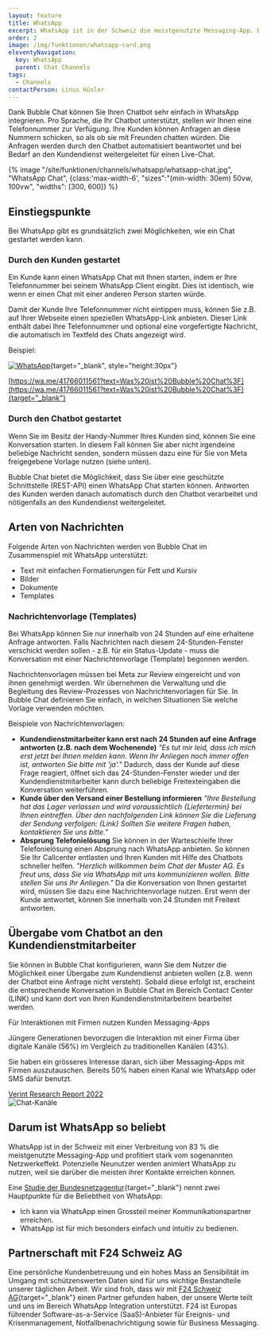 ```yaml
---
layout: feature
title: WhatsApp
excerpt: WhatsApp ist in der Schweiz die meistgenutzte Messaging-App. Dieser Kanal eignet sich daher bestens, um mit Ihren Kunden in Kontakt zu bleiben.
order: 2
image: /img/funktionen/whatsapp-card.png
eleventyNavigation:
  key: WhatsApp
  parent: Chat Channels
tags:
  - Channels
contactPerson: Linus Hüsler
---
```


Dank Bubble Chat können Sie Ihren Chatbot sehr einfach in WhatsApp integrieren. Pro Sprache, die Ihr Chatbot unterstützt, stellen wir Ihnen eine Telefonnummer zur Verfügung. Ihre Kunden können Anfragen an diese Nummern schicken, so als ob sie mit Freunden chatten würden. Die Anfragen werden durch den Chatbot automatisiert beantwortet und bei Bedarf an den Kundendienst weitergeleitet für einen Live-Chat.

{% image "/site/funktionen/channels/whatsapp/whatsapp-chat.jpg", "WhatsApp Chat", {class:'max-width-6', "sizes":"(min-width: 30em) 50vw, 100vw", "widths": [300, 600]} %}

## Einstiegspunkte

Bei WhatsApp gibt es grundsätzlich zwei Möglichkeiten, wie ein Chat gestartet werden kann.

### Durch den Kunden gestartet

Ein Kunde kann einen WhatsApp Chat mit Ihnen starten, indem er Ihre Telefonnummer bei seinem WhatsApp Client eingibt. Dies ist identisch, wie wenn er einen Chat mit einer anderen Person starten würde.

Damit der Kunde Ihre Telefonnummer nicht eintippen muss, können Sie z.B. auf Ihrer Webseite einen speziellen WhatsApp-Link anbieten. Dieser Link enthält dabei Ihre Telefonnummer und optional eine vorgefertigte Nachricht, die automatisch im Textfeld des Chats angezeigt wird.

Beispiel:

[![WhatsApp](/img/WhatsAppButtonGreenSmall.png)](https://wa.me/41766011561?text=Was%20ist%20Bubble%20Chat%3F){target="_blank", style="height:30px"}

[https://wa.me/41766011561?text=Was%20ist%20Bubble%20Chat%3F](https://wa.me/41766011561?text=Was%20ist%20Bubble%20Chat%3F){target="_blank"}


### Durch den Chatbot gestartet

Wenn Sie im Besitz der Handy-Nummer Ihres Kunden sind, können Sie eine Konversation starten. In diesem Fall können Sie aber nicht irgendeine beliebige Nachricht senden, sondern müssen dazu eine für Sie von Meta freigegebene Vorlage nutzen (siehe unten). 

Bubble Chat bietet die Möglichkeit, dass Sie über eine geschützte Schnittstelle (REST-API) einen WhatsApp Chat starten können. Antworten des Kunden werden danach automatisch durch den Chatbot verarbeitet und nötigenfalls an den Kundendienst weitergeleitet.

## Arten von Nachrichten

Folgende Arten von Nachrichten werden von Bubble Chat im Zusammenspiel mit WhatsApp unterstützt:

- Text mit einfachen Formatierungen für Fett und Kursiv
- Bilder
- Dokumente
- Templates

### Nachrichtenvorlage (Templates)

Bei WhatsApp können Sie nur innerhalb von 24 Stunden auf eine erhaltene Anfrage antworten. Falls Nachrichten nach diesem 24-Stunden-Fenster verschickt werden sollen - z.B. für ein Status-Update - muss die Konversation mit einer Nachrichtenvorlage (Template) begonnen werden.

Nachrichtenvorlagen müssen bei Meta zur Review eingereicht und von ihnen genehmigt werden. Wir übernehmen die Verwaltung und die Begleitung des Review-Prozesses von Nachrichtenvorlagen für Sie. In Bubble Chat definieren Sie einfach, in welchen Situationen Sie welche Vorlage verwenden möchten.

Beispiele von Nachrichtenvorlagen:

- **Kundendienstmitarbeiter kann erst nach 24 Stunden auf eine Anfrage antworten (z.B. nach dem Wochenende)**
  _"Es tut mir leid, dass ich mich erst jetzt bei Ihnen melden kann. Wenn Ihr Anliegen noch immer offen ist, antworten Sie bitte mit 'ja'."_
  Dadurch, dass der Kunde auf diese Frage reagiert, öffnet sich das 24-Stunden-Fenster wieder und der Kundendienstmitarbeiter kann durch beliebige Freitexteingaben die Konversation weiterführen.
- **Kunde über den Versand einer Bestellung informieren**
  _"Ihre Bestellung hat das Lager verlassen und wird voraussichtlich {Liefertermin} bei Ihnen eintreffen. Über den nachfolgenden Link können Sie die Lieferung der Sendung verfolgen: {Link} Sollten Sie weitere Fragen haben, kontaktieren Sie uns bitte."_
- **Absprung Telefonielösung**
  Sie können in der Warteschleife Ihrer Telefonielösung einen Absprung nach WhatsApp anbieten. So können Sie Ihr Callcenter entlasten und Ihren Kunden mit Hilfe des Chatbots schneller helfen.
  _"Herzlich willkommen beim Chat der Muster AG. Es freut uns, dass Sie via WhatsApp mit uns kommunizieren wollen. Bitte stellen Sie uns Ihr Anliegen."_
  Da die Konversation von Ihnen gestartet wird, müssen Sie dazu eine Nachrichtenvorlage nutzen. Erst wenn der Kunde antwortet, können Sie innerhalb von 24 Stunden mit Freitext antworten.

## Übergabe vom Chatbot an den Kundendienstmitarbeiter

Sie können in Bubble Chat konfigurieren, wann Sie dem Nutzer die Möglichkeit einer Übergabe zum Kundendienst anbieten wollen (z.B. wenn der Chatbot eine Anfrage nicht versteht). Sobald diese erfolgt ist, erscheint die entsprechende Konversation in Bubble Chat im Bereich Contact Center (LINK) und kann dort von Ihren Kundendienstmitarbeitern bearbeitet werden.

<div class="cta">
  <div class="cta-content">
    <div class="cta-title">Für Interaktionen mit Firmen nutzen Kunden Messaging-Apps</div>
    <div class="cta-body">
      <p>Jüngere Generationen bevorzugen die Interaktion mit einer Firma über digitale Kanäle (56%) im Vergleich zu traditionellen Kanälen (43%).</p>
      <p>Sie haben ein grösseres Interesse daran, sich über Messaging-Apps mit Firmen auszutauschen. Bereits 50% haben einen Kanal wie WhatsApp oder SMS dafür benutzt.</p>
    </div>
    <a class="button button-action" href="https://www.verint.com/resources/the-2022-state-of-digital-customer-experience-report/" target="_blank">Verint Research Report 2022</a>
  </div>
  <img class="cta-image" src="/img/funktionen/channels-card.png" alt="Chat-Kanäle"/>
</div>

## Darum ist WhatsApp so beliebt

WhatsApp ist in der Schweiz mit einer Verbreitung von 83 % die meistgenutzte Messaging-App und profitiert stark vom sogenannten Netzwerkeffekt. Potenzielle Neunutzer werden animiert WhatsApp zu nutzen, weil sie darüber die meisten ihrer Kontakte erreichen können. 

Eine [Studie der Bundesnetzagentur](https://www.messengerpeople.com/de/studie-messenger-nutzung-2020-deutschland/#Beruflich){target="_blank"} nennt zwei Hauptpunkte für die Beliebtheit von WhatsApp:

- Ich kann via WhatsApp einen Grossteil meiner Kommunikationspartner erreichen.
- WhatsApp ist für mich besonders einfach und intuitiv zu bedienen.

## Partnerschaft mit F24 Schweiz AG

Eine persönliche Kundenbetreuung und ein hohes Mass an Sensibilität im Umgang mit schützenswerten Daten sind für uns wichtige Bestandteile unserer täglichen Arbeit. Wir sind froh, dass wir mit [F24 Schweiz AG](https://f24.com/de/f24-schweiz-ag/){target="_blank"} einen Partner gefunden haben, der unsere Werte teilt und uns im Bereich WhatsApp Integration unterstützt. F24 ist Europas führender Software-as-a-Service (SaaS)-Anbieter für Ereignis- und Krisenmanagement, Notfallbenachrichtigung sowie für Business Messaging. 
